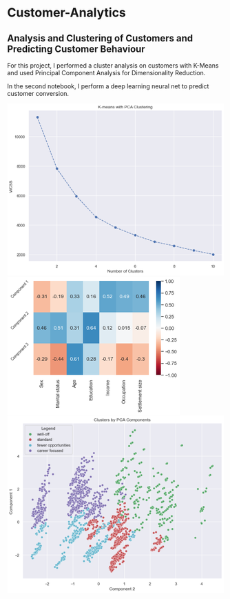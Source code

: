 # Customer-Analytics
## Analysis and Clustering  of Customers and Predicting Customer Behaviour

For this project, I performed a cluster analysis on customers 
with K-Means and used Principal Component Analysis for
Dimensionality Reduction.

In the second notebook, I perform a deep learning neural net to predict
customer conversion.

<img src='https://github.com/ErnestAsena/Customer-Analytics/blob/main/Images/no_clusters.png'>

<img src='https://github.com/ErnestAsena/Customer-Analytics/blob/main/Images/cheatmap.png'>

<img src='https://github.com/ErnestAsena/Customer-Analytics/blob/main/Images/cluster.png'>
